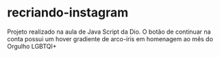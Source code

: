 # recriando-instagram

Projeto realizado na aula de Java Script da Dio. O botão de continuar na conta possui um hover gradiente de arco-íris em homenagem ao mês do Orgulho LGBTQI+
